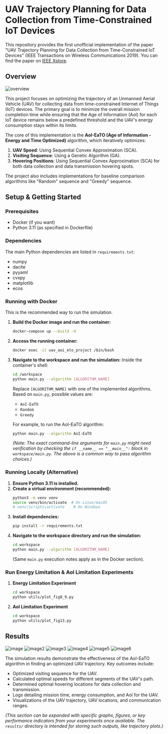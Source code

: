 # UAV Trajectory Planning for Data Collection from Time-Constrained IoT Devices

This repository provides the first unofficial implementation of the paper "UAV Trajectory Planning for Data Collection from Time-Constrained IoT Devices" (IEEE Transactions on Wireless Communications 2019). You can find the paper on [IEEE Xplore](https://ieeexplore.ieee.org/document/8842600).

## Overview

![overview](./figs/overview.jpg)

This project focuses on optimizing the trajectory of an Unmanned Aerial Vehicle (UAV) for collecting data from time-constrained Internet of Things (IoT) devices. The primary goal is to minimize the overall mission completion time while ensuring that the Age of Information (AoI) for each IoT device remains below a predefined threshold and the UAV's energy consumption stays within its limits.

The core of this implementation is the **AoI-EaTO (Age of Information - Energy and Time Optimized)** algorithm, which iteratively optimizes:
1.  **UAV Speed**: Using Sequential Convex Approximation (SCA).
2.  **Visiting Sequence**: Using a Genetic Algorithm (GA).
3.  **Hovering Positions**: Using Sequential Convex Approximation (SCA) for both data collection and data transmission hovering spots.

The project also includes implementations for baseline comparison algorithms like "Random" sequence and "Greedy" sequence.

## Setup & Getting Started

### Prerequisites
*   Docker (if you want)
*   Python 3.11 (as specified in Dockerfile)

### Dependencies
The main Python dependencies are listed in `requirements.txt`:
*   numpy
*   dacite
*   pyyaml
*   cvxpy
*   matplotlib
*   ecos

### Running with Docker
This is the recommended way to run the simulation.

1.  **Build the Docker image and run the container:**
    ```bash
    docker-compose up --build -d
    ```
2.  **Access the running container:**
    ```bash
    docker exec -it uav_aoi_eto_project /bin/bash
    ```
3.  **Navigate to the workspace and run the simulation:**
    Inside the container's shell:
    ```bash
    cd /workspace
    python main.py --algorithm [ALGORITHM_NAME]
    ```
    Replace `[ALGORITHM_NAME]` with one of the implemented algorithms. Based on `main.py`, possible values are:
    *   `AoI-EaTO`
    *   `Random`
    *   `Greedy`

    For example, to run the AoI-EaTO algorithm:
    ```bash
    python main.py --algorithm AoI-EaTO
    ```
    *(Note: The exact command-line arguments for `main.py` might need verification by checking the `if __name__ == "__main__":` block in `workspace/main.py`. The above is a common way to pass algorithm choices.)*

### Running Locally (Alternative)

1.  **Ensure Python 3.11 is installed.**
2.  **Create a virtual environment (recommended):**
    ```bash
    python3 -m venv venv
    source venv/bin/activate  # On Linux/macOS
    # venv\Scripts\activate    # On Windows
    ```
3.  **Install dependencies:**
    ```bash
    pip install -r requirements.txt
    ```
4.  **Navigate to the workspace directory and run the simulation:**
    ```bash
    cd workspace
    python main.py --algorithm [ALGORITHM_NAME]
    ```
    (Same `main.py` execution notes apply as in the Docker section).

### Run Energy Limitation & AoI Limitation Experiments
1.  **Energy Limitation Experiment**
    ```bash
    cd workspace
    python utils/plot_fig8_9.py
    ```
1.  **AoI Limitation Experiment**
    ```bash
    cd workspace
    python utils/plot_fig13.py
    ```
## Results

![image](./figs/image.png)
![image2](./figs/image2.png)
![image3](./figs/image3.png)
![image4](./figs/image4.png)
![image5](./figs/image5.png)
![image6](./figs/image6.png)

The simulation results demonstrate the effectiveness of the AoI-EaTO algorithm in finding an optimized UAV trajectory. Key outcomes include:
*   Optimized visiting sequence for the UAV.
*   Calculated optimal speeds for different segments of the UAV's path.
*   Determined optimal hovering locations for data collection and transmission.
*   Logs detailing mission time, energy consumption, and AoI for the UAV.
*   Visualizations of the UAV trajectory, UAV locations, and communication ranges.

*(This section can be expanded with specific graphs, figures, or key performance indicators from your experiments once available. The `results/` directory is intended for storing such outputs, like trajectory plots.)*